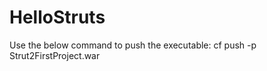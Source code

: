 # HelloStruts

Use the below command to push the executable:
cf push <appname> -p Strut2FirstProject.war
